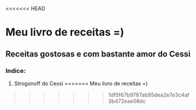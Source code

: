 <<<<<<< HEAD
# Meu livro de receitas =) 

## Receitas gostosas e com bastante amor do Cessi

### Indice:
1. Strogonoff do Cessi
=======
Meu livro de receitas =)
>>>>>>> 1df5f67b9787ab95dea2e7e3c4af3b472eae08dc
